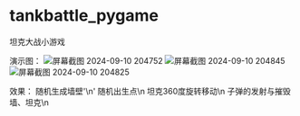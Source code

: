 # tankbattle_pygame

坦克大战小游戏


演示图：
![屏幕截图 2024-09-10 204752](https://github.com/user-attachments/assets/de5cfebe-1ccb-4103-a50e-42b734a45fda)
![屏幕截图 2024-09-10 204845](https://github.com/user-attachments/assets/f42babbf-df2e-402a-8a43-2369a1b5ca57)
![屏幕截图 2024-09-10 204825](https://github.com/user-attachments/assets/2fd214c4-b1c4-4797-a0e2-142d193b7c7e)


效果：
随机生成墙壁'\n'
随机出生点\n
坦克360度旋转移动\n
子弹的发射与摧毁墙、坦克\n
